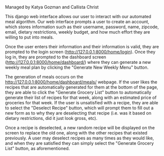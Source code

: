Managed by Katya Gozman and Callista Christ

This django web interface allows our user to interact with our automated meal algorithm. Our web interface prompts a user to create an account, which stores information such as their username, password, name, zipcode, email, dietary restrictions, weekly budget, and how much effort they are willing to put into meals.

Once the user enters their information and their information is valid, they are prompted to the login screen (http://127.0.0.1:8000/home/login). Once they log in, they are prompted to the dashboard screen (http://127.0.0.1:8000/home/dashboard/) where they can generate a new weekly meal plan by clicking the "Generate New Weekly Menu" button.

The generation of meals occurs on the http://127.0.0.1:8000/home/dashboard/meals/ webpage. If the user likes the recipes that are automatically generated for them at the bottom of the page, they are able to click the "Generate Grocery List" button to automatically generate their list of recipes for that week, along with an estimated price of groceries for that week. If the user is unsatisfied with a recipe, they are able to select the "Deselect Recipe" button, which will prompt them to fill out a new form as to why they are deselecting that recipe (i.e. was it based on dietary restrictions, did it just look gross, etc).

Once a recipe is deselected, a new random recipe will be displayed on the screen to replace the old one, along with the other recipes that existed previously. A user may deselect recipes as many times as they would like, and when they are satisfied they can simply select the "Generate Grocery List" button, as aforementioned.

